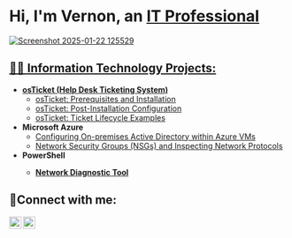 <h1>Hi, I'm Vernon, an <a href="https://linkedin.com/in/vernon-bristo-468618219/">IT Professional</h1>

![Screenshot 2025-01-22 125529](https://github.com/user-attachments/assets/e04aecad-cf2a-4d39-8f8b-b5fcbe6f340a)


<h2>👨‍💻 Information Technology Projects:</h2>

- <b>osTicket (Help Desk Ticketing System)</b>
  - [osTicket: Prerequisites and Installation](https://github.com/vernanthony/osticket-prereqs)
  - [osTicket: Post-Installation Configuration](https://github.com/vernanthony/post-install-config)
  - [osTicket: Ticket Lifecycle Examples](https://github.com/vernanthony/ticket-lifecycle)
- <b>Microsoft Azure</b>
  - [Configuring On-premises Active Directory within Azure VMs](https://github.com/vernanthony/configure-ad)
  - [Network Security Groups (NSGs) and Inspecting Network Protocols](https://github.com/vernanthony/azure-network-protocols)
- <b>PowerShell
  - [Network Diagnostic Tool](https://github.com/vernanthony/network-tool)

</b>
<h2>🤳Connect with me:</h2>


[<img align="left" alt="Josh | LinkedIn" width="22px" src="https://cdn.jsdelivr.net/npm/simple-icons@v3/icons/linkedin.svg" />][linkedin]
[<img align="left" alt="Josh | Instagram" width="22px" src="https://cdn.jsdelivr.net/npm/simple-icons@v3/icons/instagram.svg" />][instagram]


[instagram]: https://www.instagram.com/pm_pr3y
[linkedin]: https://linkedin.com/in/vernon-bristo-468618219
